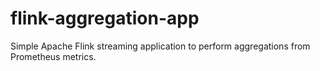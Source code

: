 # flink-aggregation-app
Simple Apache Flink streaming application to perform aggregations from Prometheus metrics.
